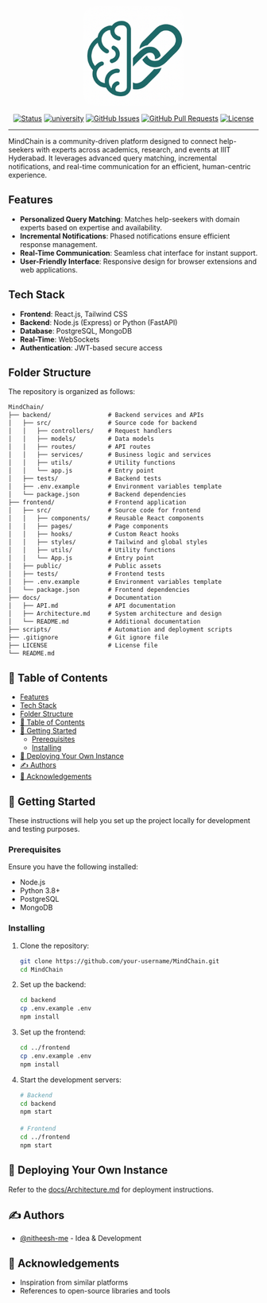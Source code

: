 <p align="center">
  <a href="" rel="noopener">
 <img style="border-radius:10%" width=200px height=200px src="./docs/logo.png" alt="Bot logo"></a>
</p>

<!-- <h1 align="center">MindChain</h1> -->

<div align="center">

[![Status](https://img.shields.io/badge/status-active-success.svg)]()
[![university](https://img.shields.io/badge/university-IIIT_Hyderabad-orange.svg)]()
[![GitHub Issues](https://img.shields.io/github/issues/nitheesh-me/MindChain)](https://github.com/nitheesh-me/MindChain/issues)
[![GitHub Pull Requests](https://img.shields.io/github/issues-pr/nitheesh-me/MindChain)](https://github.com/nitheesh-me/MindChain/pulls)
[![License](https://img.shields.io/badge/license-CC0-blue.svg)](/LICENSE)

</div>

---

MindChain is a community-driven platform designed to connect help-seekers with experts across academics, research, and events at IIIT Hyderabad. It leverages advanced query matching, incremental notifications, and real-time communication for an efficient, human-centric experience.

## Features

- **Personalized Query Matching**: Matches help-seekers with domain experts based on expertise and availability.
- **Incremental Notifications**: Phased notifications ensure efficient response management.
- **Real-Time Communication**: Seamless chat interface for instant support.
- **User-Friendly Interface**: Responsive design for browser extensions and web applications.

## Tech Stack

- **Frontend**: React.js, Tailwind CSS
- **Backend**: Node.js (Express) or Python (FastAPI)
- **Database**: PostgreSQL, MongoDB
- **Real-Time**: WebSockets
- **Authentication**: JWT-based secure access

## Folder Structure

The repository is organized as follows:

```
MindChain/
├── backend/                # Backend services and APIs
│   ├── src/                # Source code for backend
│   │   ├── controllers/    # Request handlers
│   │   ├── models/         # Data models
│   │   ├── routes/         # API routes
│   │   ├── services/       # Business logic and services
│   │   ├── utils/          # Utility functions
│   │   └── app.js          # Entry point
│   ├── tests/              # Backend tests
│   ├── .env.example        # Environment variables template
│   └── package.json        # Backend dependencies
├── frontend/               # Frontend application
│   ├── src/                # Source code for frontend
│   │   ├── components/     # Reusable React components
│   │   ├── pages/          # Page components
│   │   ├── hooks/          # Custom React hooks
│   │   ├── styles/         # Tailwind and global styles
│   │   ├── utils/          # Utility functions
│   │   └── App.js          # Entry point
│   ├── public/             # Public assets
│   ├── tests/              # Frontend tests
│   ├── .env.example        # Environment variables template
│   └── package.json        # Frontend dependencies
├── docs/                   # Documentation
│   ├── API.md              # API documentation
│   ├── Architecture.md     # System architecture and design
│   └── README.md           # Additional documentation
├── scripts/                # Automation and deployment scripts
├── .gitignore              # Git ignore file
├── LICENSE                 # License file
└── README.md
```

## 📝 Table of Contents

- [Features](#features)
- [Tech Stack](#tech-stack)
- [Folder Structure](#folder-structure)
- [📝 Table of Contents](#-table-of-contents)
- [🏁 Getting Started](#-getting-started)
  - [Prerequisites](#prerequisites)
  - [Installing](#installing)
- [🚀 Deploying Your Own Instance](#-deploying-your-own-instance)
- [✍️ Authors](#️-authors)
- [🎉 Acknowledgements](#-acknowledgements)

## 🏁 Getting Started

These instructions will help you set up the project locally for development and testing purposes.

### Prerequisites

Ensure you have the following installed:

- Node.js
- Python 3.8+
- PostgreSQL
- MongoDB

### Installing

1. Clone the repository:

   ```bash
   git clone https://github.com/your-username/MindChain.git
   cd MindChain
   ```

2. Set up the backend:

   ```bash
   cd backend
   cp .env.example .env
   npm install
   ```

3. Set up the frontend:

   ```bash
   cd ../frontend
   cp .env.example .env
   npm install
   ```

4. Start the development servers:

   ```bash
   # Backend
   cd backend
   npm start

   # Frontend
   cd ../frontend
   npm start
   ```

## 🚀 Deploying Your Own Instance

Refer to the [docs/Architecture.md](docs/Architecture.md) for deployment instructions.

## ✍️ Authors

- [@nitheesh-me](https://github.com/nitheesh-me) - Idea & Development

## 🎉 Acknowledgements

- Inspiration from similar platforms
- References to open-source libraries and tools